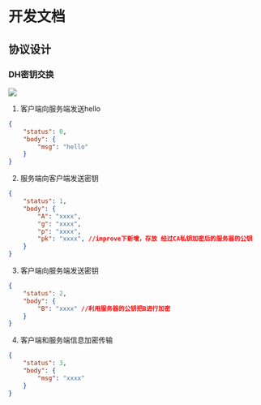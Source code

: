 # 开发文档

## 协议设计

### DH密钥交换

![](https://s1.ax1x.com/2022/06/20/XvE15F.png)

1. 客户端向服务端发送hello

```json
{
    "status": 0,
    "body": {
        "msg": "hello"
    }
}
```

2. 服务端向客户端发送密钥


```json
{
    "status": 1,
    "body": {
        "A": "xxxx",
        "g": "xxxx",
        "p": "xxxx",
        "pk": "xxxx", //improve下新增，存放 经过CA私钥加密后的服务器的公钥
    }
}
```

3. 客户端向服务端发送密钥

```json
{
    "status": 2,
    "body": {
        "B": "xxxx" //利用服务器的公钥把B进行加密
    }
}
```

4. 客户端和服务端信息加密传输

```json
{
    "status": 3,
    "body": {
        "msg": "xxxx"
    }
}
```
